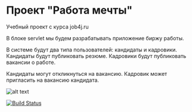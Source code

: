 # Проект "Работа мечты"

Учебный проект с курса job4j.ru

В блоке servlet мы будем разрабатывать приложение биржу работы.

В системе будут два типа пользователей: кандидаты и кадровики. Кандидаты будут публиковать резюме. Кадровики будут публиковать вакансии о работе.

Кандидаты могут откликнуться на вакансию. Кадровик может пригласить на вакансию кандидата.

![alt text](https://github.com/KarnaukhovKirill/job4j_dreamjob/blob/js/src/img/1_Auto.bmp)

[![Build Status](https://app.travis-ci.com/KarnaukhovKirill/job4j_dreamjob.svg?branch=main)](https://app.travis-ci.com/KarnaukhovKirill/job4j_dreamjob)